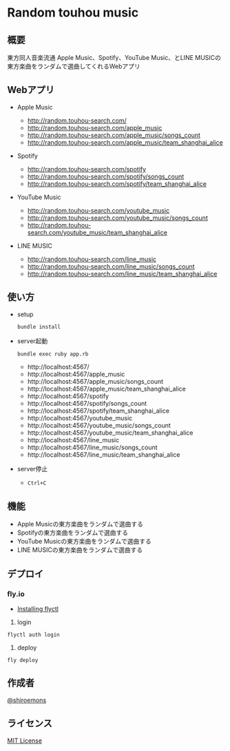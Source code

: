 # Random touhou music

## 概要

東方同人音楽流通 Apple Music、Spotify、YouTube Music、とLINE MUSICの東方楽曲をランダムで選曲してくれるWebアプリ

## Webアプリ

- Apple Music
  - http://random.touhou-search.com/
  - http://random.touhou-search.com/apple_music
  - http://random.touhou-search.com/apple_music/songs_count
  - http://random.touhou-search.com/apple_music/team_shanghai_alice

- Spotify
  - http://random.touhou-search.com/spotify
  - http://random.touhou-search.com/spotify/songs_count
  - http://random.touhou-search.com/spotify/team_shanghai_alice

- YouTube Music
  - http://random.touhou-search.com/youtube_music
  - http://random.touhou-search.com/youtube_music/songs_count
  - http://random.touhou-search.com/youtube_music/team_shanghai_alice

- LINE MUSIC
  - http://random.touhou-search.com/line_music
  - http://random.touhou-search.com/line_music/songs_count
  - http://random.touhou-search.com/line_music/team_shanghai_alice

## 使い方

- setup
  ```sh
  bundle install
  ```

- server起動
  ```sh
  bundle exec ruby app.rb
  ```
  - http://localhost:4567/
  - http://localhost:4567/apple_music
  - http://localhost:4567/apple_music/songs_count
  - http://localhost:4567/apple_music/team_shanghai_alice
  - http://localhost:4567/spotify
  - http://localhost:4567/spotify/songs_count
  - http://localhost:4567/spotify/team_shanghai_alice
  - http://localhost:4567/youtube_music
  - http://localhost:4567/youtube_music/songs_count
  - http://localhost:4567/youtube_music/team_shanghai_alice
  - http://localhost:4567/line_music
  - http://localhost:4567/line_music/songs_count
  - http://localhost:4567/line_music/team_shanghai_alice

- server停止
  - `Ctrl+C`

## 機能

- Apple Musicの東方楽曲をランダムで選曲する
- Spotifyの東方楽曲をランダムで選曲する
- YouTube Musicの東方楽曲をランダムで選曲する
- LINE MUSICの東方楽曲をランダムで選曲する

## デプロイ

### fly.io

- [Installing flyctl](https://fly.io/docs/getting-started/installing-flyctl/)

1. login
  ```shell
  flyctl auth login
  ```
1. deploy
  ```shell
  fly deploy
  ```

## 作成者

[@shiroemons](https://twitter.com/shiroemons)

## ライセンス

[MIT License](https://opensource.org/licenses/MIT)
